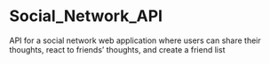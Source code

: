 # Social_Network_API
API for a social network web application where users can share their thoughts, react to friends’ thoughts, and create a friend list
